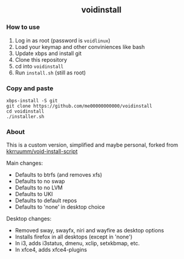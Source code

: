 <h2><p align="center">voidinstall</p></h2>   

### How to use

1. Log in as root (password is `voidlinux`)
2. Load your keymap and other conviniences like bash
3. Update xbps and install git
4. Clone this repository
5. cd into `voidinstall`
7. Run `install.sh` (still as root)

### Copy and paste

```
xbps-install -S git
git clone https://github.com/me00000000000/voidinstall
cd voidinstall
./installer.sh
```

### About

This is a custom version, simplified and maybe personal, forked from [kkrruumm/void-install-script](https://github.com/kkrruumm/void-install-script)

Main changes:
- Defaults to btrfs (and removes xfs)
- Defaults to no swap
- Defaults to no LVM
- Defaults to UKI
- Defaults to default repos
- Defaults to 'none' in desktop choice

Desktop changes:
- Removed sway, swayfx, niri and wayfire as desktop options
- Installs firefox in all desktops (except in 'none')
- In i3, adds i3status, dmenu, xclip, setxkbmap, etc.
- In xfce4, adds xfce4-plugins
